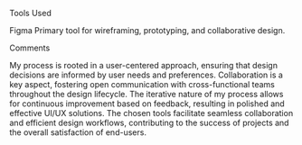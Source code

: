 Tools Used

Figma Primary tool for wireframing, prototyping, and collaborative design. 

Comments

My process is rooted in a user-centered approach, ensuring that design decisions are informed by user needs and preferences. Collaboration is a key aspect, fostering open communication with cross-functional teams throughout the design lifecycle. The iterative nature of my process allows for continuous improvement based on feedback, resulting in polished and effective UI/UX solutions. The chosen tools facilitate seamless collaboration and efficient design workflows, contributing to the success of projects and the overall satisfaction of end-users.
